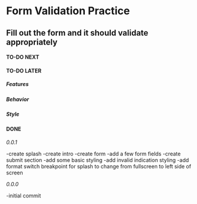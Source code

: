 # Form Validation Practice

## Fill out the form and it should validate appropriately

#### TO-DO NEXT

#### TO-DO LATER

##### Features

##### Behavior

##### Style

#### DONE

_0.0.1_

-create splash
-create intro
-create form
-add a few form fields
-create submit section
-add some basic styling
-add invalid indication styling
-add format switch breakpoint for splash to change from fullscreen to left side of screen

_0.0.0_

-initial commit
